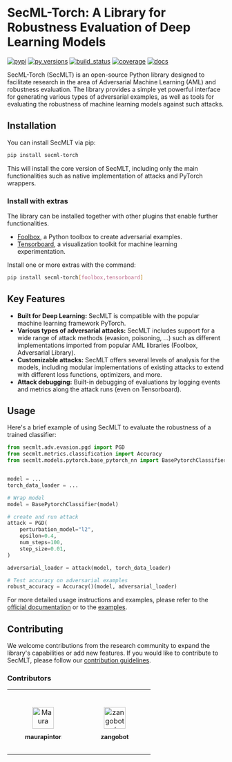 # SecML-Torch: A Library for Robustness Evaluation of Deep Learning Models

[![pypi](https://img.shields.io/badge/pypi-latest-blue)](https://pypi.org/pypi/secml-torch/)
[![py\_versions](https://img.shields.io/badge/python-3.8%2B-blue)](https://pypi.org/pypi/secml-torch/)
[![build\_status](https://github.com/pralab/secml-torch/actions/workflows/release.yml/badge.svg)](https://github.com/pralab/secml-torch/actions?query=workflow%3ACI)
[![coverage](https://codecov.io/gh/pralab/secml-torch/branch/main/graph/badge.svg)](https://app.codecov.io/gh/pralab/secml-torch)
[![docs](https://readthedocs.org/projects/secml-torch/badge/?version=latest)](https://secml-torch.readthedocs.io/en/latest/#)

SecML-Torch (SecMLT) is an open-source Python library designed to facilitate research in the area of Adversarial Machine Learning (AML) and robustness evaluation.
The library provides a simple yet powerful interface for generating various types of adversarial examples, as well as tools for evaluating the robustness of machine learning models against such attacks.

## Installation

You can install SecMLT via pip:
```bash
pip install secml-torch
```

This will install the core version of SecMLT, including only the main functionalities such as native implementation of attacks and PyTorch wrappers.

### Install with extras

The library can be installed together with other plugins that enable further functionalities.

* [Foolbox](https://github.com/bethgelab/foolbox), a Python toolbox to create adversarial examples.
* [Tensorboard](https://www.tensorflow.org/tensorboard), a visualization toolkit for machine learning experimentation.

Install one or more extras with the command:
```bash
pip install secml-torch[foolbox,tensorboard]
```

## Key Features

- **Built for Deep Learning:** SecMLT is compatible with the popular machine learning framework PyTorch.
- **Various types of adversarial attacks:** SecMLT includes support for a wide range of attack methods (evasion, poisoning, ...) such as different implementations imported from popular AML libraries (Foolbox, Adversarial Library).
- **Customizable attacks:** SecMLT offers several levels of analysis for the models, including modular implementations of existing attacks to extend with different loss functions, optimizers, and more.
- **Attack debugging:** Built-in debugging of evaluations by logging events and metrics along the attack runs (even on Tensorboard).

## Usage

Here's a brief example of using SecMLT to evaluate the robustness of a trained classifier:

```python
from secmlt.adv.evasion.pgd import PGD
from secmlt.metrics.classification import Accuracy
from secmlt.models.pytorch.base_pytorch_nn import BasePytorchClassifier


model = ...
torch_data_loader = ...

# Wrap model
model = BasePytorchClassifier(model)

# create and run attack
attack = PGD(
    perturbation_model="l2",
    epsilon=0.4,
    num_steps=100,
    step_size=0.01,
)

adversarial_loader = attack(model, torch_data_loader)

# Test accuracy on adversarial examples
robust_accuracy = Accuracy()(model, adversarial_loader)
```

For more detailed usage instructions and examples, please refer to the [official documentation](https://secml-torch.readthedocs.io/en/latest/) or to the [examples](https://github.com/pralab/secml-torch/tree/main/examples).

## Contributing

We welcome contributions from the research community to expand the library's capabilities or add new features.
If you would like to contribute to SecMLT, please follow our [contribution guidelines](https://github.com/pralab/secml-torch/blob/main/CONTRIBUTING.md).

### Contributors

<table>
<tr>
    <td align="center" style="word-wrap: break-word; width: 150.0; height: 150.0">
        <a href=https://github.com/maurapintor>
            <img src=https://avatars.githubusercontent.com/u/23276849?v=4 width="50;"  style="border-radius:50%;align-items:center;justify-content:center;overflow:hidden;padding:10px" alt=Maura Pintor/>
            <br />
            <sub style="font-size:14px;padding:10px"><b>maurapintor</b></sub>
        </a>
    </td>
    </td>
    <td align="center" style="word-wrap: break-word; width: 150.0; height: 150.0">
        <a href=https://github.com/zangobot>
            <img src=https://avatars.githubusercontent.com/u/6831380?v=4 width="50;"  style="border-radius:50%;align-items:center;justify-content:center;overflow:hidden;padding:10px" alt=zangobot/>
            <br />
            <sub style="font-size:14px;padding:10px"><b>zangobot</b></sub>
        </a>
    </td>
</tr>
</table>
